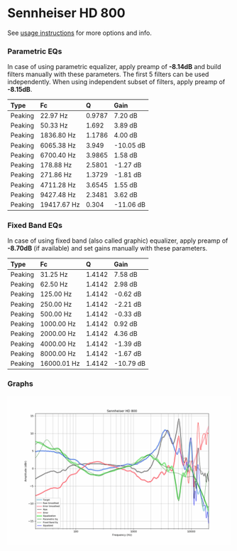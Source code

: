 # Sennheiser HD 800
See [usage instructions](https://github.com/jaakkopasanen/AutoEq#usage) for more options and info.

### Parametric EQs
In case of using parametric equalizer, apply preamp of **-8.14dB** and build filters manually
with these parameters. The first 5 filters can be used independently.
When using independent subset of filters, apply preamp of **-8.15dB**.

| Type    | Fc          |      Q | Gain      |
|:--------|:------------|:-------|:----------|
| Peaking | 22.97 Hz    | 0.9787 | 7.20 dB   |
| Peaking | 50.33 Hz    | 1.692  | 3.89 dB   |
| Peaking | 1836.80 Hz  | 1.1786 | 4.00 dB   |
| Peaking | 6065.38 Hz  | 3.949  | -10.05 dB |
| Peaking | 6700.40 Hz  | 3.9865 | 1.58 dB   |
| Peaking | 178.88 Hz   | 2.5801 | -1.27 dB  |
| Peaking | 271.86 Hz   | 1.3729 | -1.81 dB  |
| Peaking | 4711.28 Hz  | 3.6545 | 1.55 dB   |
| Peaking | 9427.48 Hz  | 2.3481 | 3.62 dB   |
| Peaking | 19417.67 Hz | 0.304  | -11.06 dB |

### Fixed Band EQs
In case of using fixed band (also called graphic) equalizer, apply preamp of **-8.70dB**
(if available) and set gains manually with these parameters.

| Type    | Fc          |      Q | Gain      |
|:--------|:------------|:-------|:----------|
| Peaking | 31.25 Hz    | 1.4142 | 7.58 dB   |
| Peaking | 62.50 Hz    | 1.4142 | 2.98 dB   |
| Peaking | 125.00 Hz   | 1.4142 | -0.62 dB  |
| Peaking | 250.00 Hz   | 1.4142 | -2.21 dB  |
| Peaking | 500.00 Hz   | 1.4142 | -0.33 dB  |
| Peaking | 1000.00 Hz  | 1.4142 | 0.92 dB   |
| Peaking | 2000.00 Hz  | 1.4142 | 4.36 dB   |
| Peaking | 4000.00 Hz  | 1.4142 | -1.39 dB  |
| Peaking | 8000.00 Hz  | 1.4142 | -1.67 dB  |
| Peaking | 16000.01 Hz | 1.4142 | -10.79 dB |

### Graphs
![](./Sennheiser%20HD%20800.png)